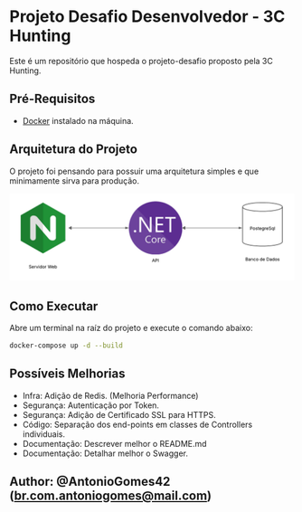 # Projeto Desafio Desenvolvedor - 3C Hunting

Este é um repositório que hospeda o projeto-desafio proposto pela 3C Hunting.

## Pré-Requisitos 
- [Docker](https://www.docker.com/) instalado na máquina.

## Arquitetura do Projeto

O projeto foi pensando para possuir uma arquitetura simples e que minimamente sirva para produção.

![Arquitetura do Projeto](./docs/img/arquitetura.png)

## Como Executar

Abre um terminal na raíz do projeto e execute o comando abaixo:

```bash
docker-compose up -d --build
```

## Possíveis Melhorias

- Infra: Adição de Redis. (Melhoria Performance)
- Segurança: Autenticação por Token. 
- Segurança: Adição de Certificado SSL para HTTPS.
- Código: Separação dos end-points em classes de Controllers individuais.
- Documentação: Descrever melhor o README.md
- Documentação: Detalhar melhor o Swagger.

## Author: @AntonioGomes42 (br.com.antoniogomes@mail.com)

